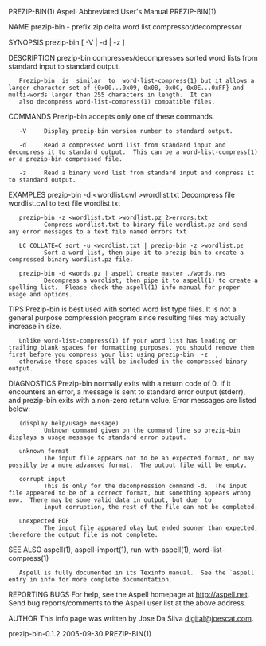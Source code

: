 PREZIP-BIN(1)                                                                      Aspell Abbreviated User's Manual                                                                      PREZIP-BIN(1)

NAME
       prezip-bin - prefix zip delta word list compressor/decompressor

SYNOPSIS
       prezip-bin [ -V | -d | -z ]

DESCRIPTION
       prezip-bin compresses/decompresses sorted word lists from standard input to standard output.

       Prezip-bin  is  similar  to  word-list-compress(1) but it allows a larger character set of {0x00...0x09, 0x0B, 0x0C, 0x0E...0xFF} and multi-words larger than 255 characters in length.  It can
       also decompress word-list-compress(1) compatible files.

COMMANDS
       Prezip-bin accepts only one of these commands.

       -V     Display prezip-bin version number to standard output.

       -d     Read a compressed word list from standard input and decompress it to standard output.  This can be a word-list-compress(1) or a prezip-bin compressed file.

       -z     Read a binary word list from standard input and compress it to standard output.

EXAMPLES
       prezip-bin -d <wordlist.cwl >wordlist.txt
              Decompress file wordlist.cwl to text file wordlist.txt

       prezip-bin -z <wordlist.txt >wordlist.pz 2>errors.txt
              Compress wordlist.txt to binary file wordlist.pz and send any error messages to a text file named errors.txt

       LC_COLLATE=C sort -u <wordlist.txt | prezip-bin -z >wordlist.pz
              Sort a word list, then pipe it to prezip-bin to create a compressed binary wordlist.pz file.

       prezip-bin -d <words.pz | aspell create master ./words.rws
              Decompress a wordlist, then pipe it to aspell(1) to create a spelling list.  Please check the aspell(1) info manual for proper usage and options.

TIPS
       Prezip-bin is best used with sorted word list type files.  It is not a general purpose compression program since resulting files may actually increase in size.

       Unlike word-list-compress(1) if your word list has leading or trailing blank spaces for formatting purposes, you should remove them first before you compress your list using prezip-bin  -z  ,
       otherwise those spaces will be included in the compressed binary output.

DIAGNOSTICS
       Prezip-bin  normally  exits with a return code of 0.  If it encounters an error, a message is sent to standard error output (stderr), and prezip-bin exits with a non-zero return value.  Error
       messages are listed below:

       (display help/usage message)
              Unknown command given on the command line so prezip-bin displays a usage message to standard error output.

       unknown format
              The input file appears not to be an expected format, or may possibly be a more advanced format.  The output file will be empty.

       corrupt input
              This is only for the decompression command -d.  The input file appeared to be of a correct format, but something appears wrong now.  There may be some valid data in output, but due  to
              input corruption, the rest of the file can not be completed.

       unexpected EOF
              The input file appeared okay but ended sooner than expected, therefore the output file is not complete.

SEE ALSO
       aspell(1), aspell-import(1), run-with-aspell(1), word-list-compress(1)

       Aspell is fully documented in its Texinfo manual.  See the `aspell' entry in info for more complete documentation.

REPORTING BUGS
       For help, see the Aspell homepage at <http://aspell.net>.  Send bug reports/comments to the Aspell user list at the above address.

AUTHOR
       This info page was written by Jose Da Silva <digital@joescat.com>.

prezip-bin-0.1.2                                                                              2005-09-30                                                                                 PREZIP-BIN(1)
